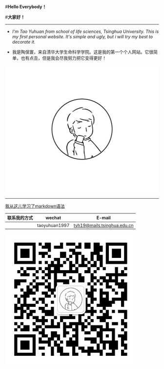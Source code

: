 
#**Hello Everybody！**

#**大家好！**

---

- *I'm Tao Yuhuan from school of life sciences, Tsinghua University. This is my first personal website. It's simple and ugly, but i will try my best to decorate it.*

- 我是陶俣寰，来自清华大学生命科学学院。这是我的第一个个人网站。它很简单，也有点丑，但是我会尽我努力把它变得更好！

![](3.bmp)

---

[我从这儿学习了markdown语法](https://www.jianshu.com/p/38fe4911b4a0)

|联系我的方式|wechat       |E-mail                     |
|:----------|:-----------:|:-------------------------:|
|           |taoyuhuan1997|tyh19@mails.tsinghua.edu.cn|

![my QR code](wechat.jpg)
